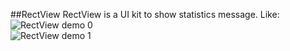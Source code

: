 ##RectView
RectView is a UI kit to show statistics message. Like:
![RectView demo 0][0]  
![RectView demo 1][1]

[0]:http://ww2.sinaimg.cn/mw690/632302ecgw1dzm7zccg9dj.jpg
[1]:http://ww4.sinaimg.cn/mw690/632302ecgw1dzm7zblppgj.jpg
